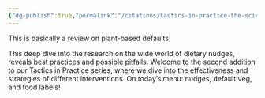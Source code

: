 ```yaml
---
{"dg-publish":true,"permalink":"/citations/tactics-in-practice-the-science-of-plant-based-defaults-and-nudges-faunalytics/","created":"2025-10-01T13:43:43.714+01:00","updated":"2025-10-01T13:43:57.962+01:00"}
---
```


This is basically a review on plant-based defaults. 

This deep dive into the research on the wide world of dietary nudges, reveals best practices and possible pitfalls. Welcome to the second addition to our Tactics in Practice series, where we dive into the effectiveness and strategies of different interventions. On today’s menu: nudges, default veg, and food labels!